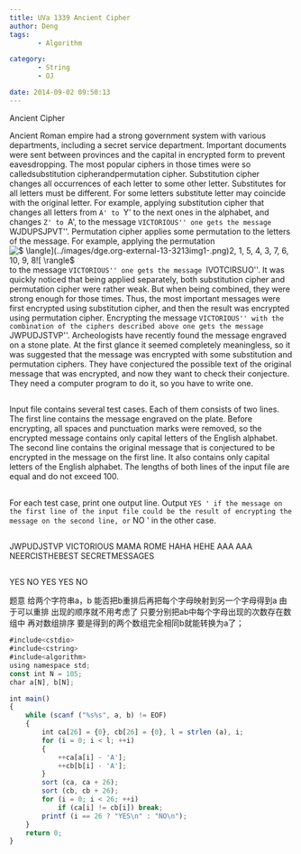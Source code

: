 ```yaml
---
title: UVa 1339 Ancient Cipher
author: Deng
tags: 
       - Algorithm

category: 
       - String
       - OJ

date: 2014-09-02 09:50:13
---
```

Ancient Cipher

Ancient Roman empire had a strong government system with various departments, including a secret service department. Important documents were sent between provinces and the capital in encrypted form to prevent eavesdropping. The most popular ciphers in those times were so calledsubstitution cipherandpermutation cipher. Substitution cipher changes all occurrences of each letter to some other letter. Substitutes for all letters must be different. For some letters substitute letter may coincide with the original letter. For example, applying substitution cipher that changes all letters from `A' to `Y' to the next ones in the alphabet, and changes `Z' to `A', to the message ``VICTORIOUS'' one gets the message ``WJDUPSJPVT''. Permutation cipher applies some permutation to the letters of the message. For example, applying the permutation![$ \langle$](../images/dge.org-external-13-3213img1-.png)2, 1, 5, 4, 3, 7, 6, 10, 9, 8![$ \rangle$](../images/dge.org-external-13-3213img2-.png)to the message ``VICTORIOUS'' one gets the message ``IVOTCIRSUO''. It was quickly noticed that being applied separately, both substitution cipher and permutation cipher were rather weak. But when being combined, they were strong enough for those times. Thus, the most important messages were first encrypted using substitution cipher, and then the result was encrypted using permutation cipher. Encrypting the message ``VICTORIOUS'' with the combination of the ciphers described above one gets the message ``JWPUDJSTVP''. Archeologists have recently found the message engraved on a stone plate. At the first glance it seemed completely meaningless, so it was suggested that the message was encrypted with some substitution and permutation ciphers. They have conjectured the possible text of the original message that was encrypted, and now they want to check their conjecture. They need a computer program to do it, so you have to write one.

##

Input file contains several test cases. Each of them consists of two lines. The first line contains the message engraved on the plate. Before encrypting, all spaces and punctuation marks were removed, so the encrypted message contains only capital letters of the English alphabet. The second line contains the original message that is conjectured to be encrypted in the message on the first line. It also contains only capital letters of the English alphabet. The lengths of both lines of the input file are equal and do not exceed 100.

##

For each test case, print one output line. Output ` YES ' if the message on the first line of the input file could be the result of encrypting the message on the second line, or ` NO ' in the other case.

##

JWPUDJSTVP VICTORIOUS MAMA ROME HAHA HEHE AAA AAA NEERCISTHEBEST SECRETMESSAGES

##

YES NO YES YES NO

题意 给两个字符串a，b 能否把b重排后再把每个字母映射到另一个字母得到a 由于可以重排 出现的顺序就不用考虑了 只要分别把ab中每个字母出现的次数存在数组中 再对数组排序 要是得到的两个数组完全相同b就能转换为a了；

```js 
#include<cstdio>
#include<cstring>
#include<algorithm>
using namespace std;
const int N = 105;
char a[N], b[N];

int main()
{
    while (scanf ("%s%s", a, b) != EOF)
    {
        int ca[26] = {0}, cb[26] = {0}, l = strlen (a), i;
        for (i = 0; i < l; ++i)
        {
            ++ca[a[i] - 'A'];
            ++cb[b[i] - 'A'];
        }
        sort (ca, ca + 26);
        sort (cb, cb + 26);
        for (i = 0; i < 26; ++i)
            if (ca[i] != cb[i]) break;
        printf (i == 26 ? "YES\n" : "NO\n");
    }
    return 0;
}
```